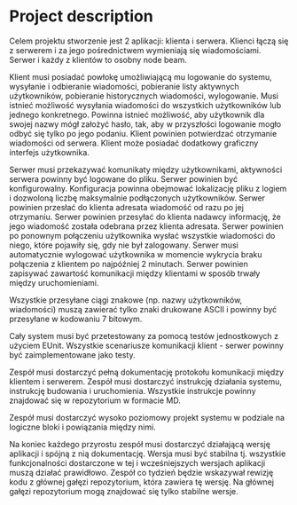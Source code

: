 # Project description

Celem projektu stworzenie jest 2 aplikacji: klienta i serwera. Klienci łączą się z serwerem i za jego pośrednictwem wymieniają się wiadomościami.
Serwer i każdy z klientów to osobny node beam.

Klient musi posiadać powłokę umożliwiającą mu logowanie do systemu, wysyłanie i odbieranie wiadomości, pobieranie listy aktywnych użytkowników, pobieranie historycznych wiadomości, wylogowanie. Musi istnieć możliwość wysyłania wiadomości do wszystkich użytkowników lub jednego konkretnego. Powinna istnieć możliwość, aby użytkownik dla swojej nazwy mógł założyć hasło, tak, aby w przyszłości logowanie mogło odbyć się tylko po jego podaniu. Klient powinien potwierdzać otrzymanie wiadomości od serwera. Klient może posiadać dodatkowy graficzny interfejs użytkownika.

Serwer musi przekazywać komunikaty między użytkownikami, aktywności serwera powinny być logowane do pliku. Serwer powinien być konfigurowalny. Konfiguracja powinna obejmować lokalizację pliku z logiem i dozwoloną liczbę maksymalnie podłączonych użytkowników. Serwer powinien przesłać do klienta adresata wiadomość od razu po jej otrzymaniu. Serwer powinien przesyłać do klienta nadawcy informację, że jego wiadomość została odebrana przez klienta adresata. Serwer powinien po ponownym połączeniu użytkownika wysłać wszystkie wiadomości do niego, które pojawiły się, gdy nie był zalogowany. Serwer musi automatycznie wylogować użytkownika w momencie wykrycia braku połączenia z klientem po najpóźniej 2 minutach. Serwer powinien zapisywać zawartość komunikacji między klientami w sposób trwały między uruchomieniami.

Wszystkie przesyłane ciągi znakowe (np. nazwy użytkowników, wiadomości) muszą zawierać tylko znaki drukowane ASCII i powinny być przesyłane w kodowaniu 7 bitowym.

Cały system musi być przetestowany za pomocą testów jednostkowych z użyciem EUnit. Wszystkie scenariusze komunikacji klient - serwer powinny być zaimplementowane jako testy.

Zespół musi dostarczyć pełną dokumentację protokołu komunikacji między klientem i serwerem. Zespół musi dostarczyć instrukcję działania systemu, instrukcję budowania i uruchomienia. Wszystkie instrukcje powinny znajdować się w repozytorium w formacie MD.

Zespół musi dostarczyć wysoko poziomowy projekt systemu w podziale na logiczne bloki i powiązania między nimi.

Na koniec każdego przyrostu zespół musi dostarczyć działającą wersję aplikacji i spójną z nią dokumentację. Wersja musi być stabilna tj. wszystkie funkcjonalności dostarczone w tej i wcześniejszych wersjach aplikacji muszą działać prawidłowo. Zespół co tydzień będzie wskazywał rewizję kodu z głównej gałęzi repozytorium, która zawiera tę wersję. Na głównej gałęzi repozytorium mogą znajdować się tylko stabilne wersje.

